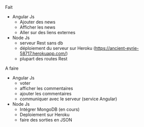 Fait
- Angular Js
    - Ajouter des news
    - Afficher les news
    - Aller sur des liens externes
- Node Js
    - serveur Rest sans db
    - déploiement du serveur sur Heroku (https://ancient-eyrie-58717.herokuapp.com/)
    - plupart des routes Rest

A faire
- Angular Js
    - voter
    - afficher les commentaires
    - ajouter les commentaires
    - communiquer avec le serveur (service Angular)
- Node Js
    - Intégrer MongoDB (en cours)
    - Deploiement sur Heroku
    - faire des sorties en JSON
